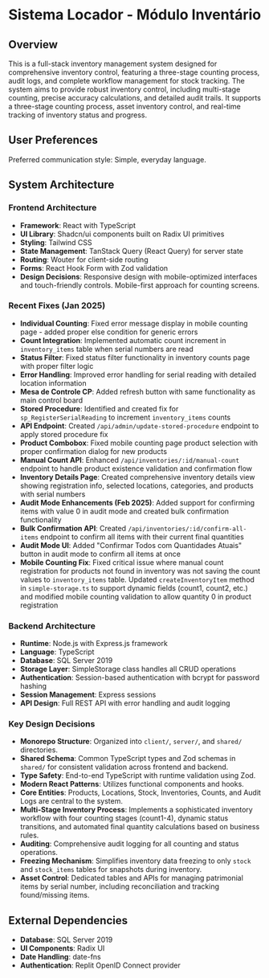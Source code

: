 # Sistema Locador - Módulo Inventário

## Overview

This is a full-stack inventory management system designed for comprehensive inventory control, featuring a three-stage counting process, audit logs, and complete workflow management for stock tracking. The system aims to provide robust inventory control, including multi-stage counting, precise accuracy calculations, and detailed audit trails. It supports a three-stage counting process, asset inventory control, and real-time tracking of inventory status and progress.

## User Preferences

Preferred communication style: Simple, everyday language.

## System Architecture

### Frontend Architecture
- **Framework**: React with TypeScript
- **UI Library**: Shadcn/ui components built on Radix UI primitives
- **Styling**: Tailwind CSS
- **State Management**: TanStack Query (React Query) for server state
- **Routing**: Wouter for client-side routing
- **Forms**: React Hook Form with Zod validation
- **Design Decisions**: Responsive design with mobile-optimized interfaces and touch-friendly controls. Mobile-first approach for counting screens.

### Recent Fixes (Jan 2025)
- **Individual Counting**: Fixed error message display in mobile counting page - added proper else condition for generic errors
- **Count Integration**: Implemented automatic count increment in `inventory_items` table when serial numbers are read
- **Status Filter**: Fixed status filter functionality in inventory counts page with proper filter logic
- **Error Handling**: Improved error handling for serial reading with detailed location information
- **Mesa de Controle CP**: Added refresh button with same functionality as main control board
- **Stored Procedure**: Identified and created fix for `sp_RegisterSerialReading` to increment `inventory_items` counts
- **API Endpoint**: Created `/api/admin/update-stored-procedure` endpoint to apply stored procedure fix
- **Product Combobox**: Fixed mobile counting page product selection with proper confirmation dialog for new products
- **Manual Count API**: Enhanced `/api/inventories/:id/manual-count` endpoint to handle product existence validation and confirmation flow
- **Inventory Details Page**: Created comprehensive inventory details view showing registration info, selected locations, categories, and products with serial numbers
- **Audit Mode Enhancements (Feb 2025)**: Added support for confirming items with value 0 in audit mode and created bulk confirmation functionality
- **Bulk Confirmation API**: Created `/api/inventories/:id/confirm-all-items` endpoint to confirm all items with their current final quantities
- **Audit Mode UI**: Added "Confirmar Todos com Quantidades Atuais" button in audit mode to confirm all items at once
- **Mobile Counting Fix**: Fixed critical issue where manual count registration for products not found in inventory was not saving the count values to `inventory_items` table. Updated `createInventoryItem` method in `simple-storage.ts` to support dynamic fields (count1, count2, etc.) and modified mobile counting validation to allow quantity 0 in product registration

### Backend Architecture
- **Runtime**: Node.js with Express.js framework
- **Language**: TypeScript
- **Database**: SQL Server 2019
- **Storage Layer**: SimpleStorage class handles all CRUD operations
- **Authentication**: Session-based authentication with bcrypt for password hashing
- **Session Management**: Express sessions
- **API Design**: Full REST API with error handling and audit logging

### Key Design Decisions

- **Monorepo Structure**: Organized into `client/`, `server/`, and `shared/` directories.
- **Shared Schema**: Common TypeScript types and Zod schemas in `shared/` for consistent validation across frontend and backend.
- **Type Safety**: End-to-end TypeScript with runtime validation using Zod.
- **Modern React Patterns**: Utilizes functional components and hooks.
- **Core Entities**: Products, Locations, Stock, Inventories, Counts, and Audit Logs are central to the system.
- **Multi-Stage Inventory Process**: Implements a sophisticated inventory workflow with four counting stages (count1-4), dynamic status transitions, and automated final quantity calculations based on business rules.
- **Auditing**: Comprehensive audit logging for all counting and status operations.
- **Freezing Mechanism**: Simplifies inventory data freezing to only `stock` and `stock_items` tables for snapshots during inventory.
- **Asset Control**: Dedicated tables and APIs for managing patrimonial items by serial number, including reconciliation and tracking found/missing items.

## External Dependencies

- **Database**: SQL Server 2019
- **UI Components**: Radix UI
- **Date Handling**: date-fns
- **Authentication**: Replit OpenID Connect provider